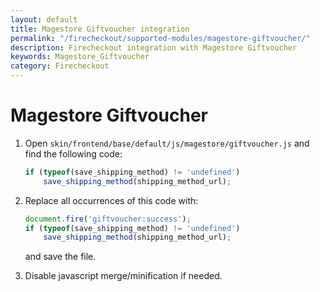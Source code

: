```yaml
---
layout: default
title: Magestore Giftvoucher integration
permalink: "/firecheckout/supported-modules/magestore-giftvoucher/"
description: Firecheckout integration with Magestore Giftvoucher
keywords: Magestore_Giftvoucher
category: Firecheckout
---
```


# Magestore Giftvoucher

 1. Open `skin/frontend/base/default/js/magestore/giftvoucher.js`
    and find the following code:

    ```javascript
    if (typeof(save_shipping_method) != 'undefined')
        save_shipping_method(shipping_method_url);
    ```

 2. Replace all occurrences of this code with:

    ```js
    document.fire('giftvoucher:success');
    if (typeof(save_shipping_method) != 'undefined')
        save_shipping_method(shipping_method_url);
    ```

    and save the file.

 3. Disable javascript merge/minification if needed.
